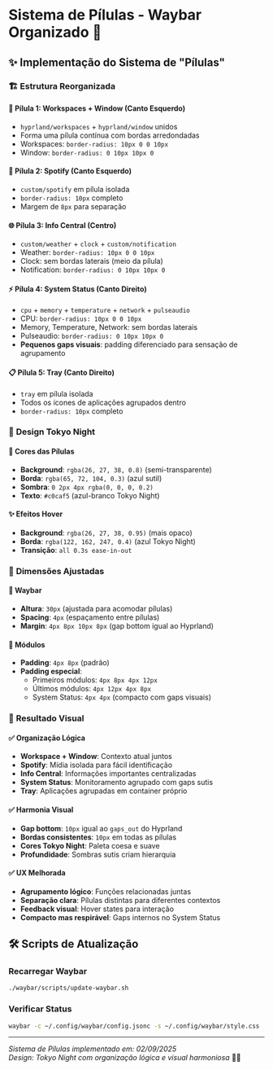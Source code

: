 # Sistema de Pílulas - Waybar Organizado 💊

## ✨ Implementação do Sistema de "Pílulas"

### 🏗️ **Estrutura Reorganizada**

#### 📱 **Pílula 1: Workspaces + Window** (Canto Esquerdo)

- `hyprland/workspaces` + `hyprland/window` unidos
- Forma uma pílula contínua com bordas arredondadas
- Workspaces: `border-radius: 10px 0 0 10px`
- Window: `border-radius: 0 10px 10px 0`

#### 🎵 **Pílula 2: Spotify** (Canto Esquerdo)

- `custom/spotify` em pílula isolada
- `border-radius: 10px` completo
- Margem de `8px` para separação

#### 🌐 **Pílula 3: Info Central** (Centro)

- `custom/weather` + `clock` + `custom/notification`
- Weather: `border-radius: 10px 0 0 10px`
- Clock: sem bordas laterais (meio da pílula)
- Notification: `border-radius: 0 10px 10px 0`

#### ⚡ **Pílula 4: System Status** (Canto Direito)

- `cpu` + `memory` + `temperature` + `network` + `pulseaudio`
- CPU: `border-radius: 10px 0 0 10px`
- Memory, Temperature, Network: sem bordas laterais
- Pulseaudio: `border-radius: 0 10px 10px 0`
- **Pequenos gaps visuais**: padding diferenciado para sensação de agrupamento

#### 📋 **Pílula 5: Tray** (Canto Direito)

- `tray` em pílula isolada
- Todos os ícones de aplicações agrupados dentro
- `border-radius: 10px` completo

### 🎨 **Design Tokyo Night**

#### 🌙 **Cores das Pílulas**

- **Background**: `rgba(26, 27, 38, 0.8)` (semi-transparente)
- **Borda**: `rgba(65, 72, 104, 0.3)` (azul sutil)
- **Sombra**: `0 2px 4px rgba(0, 0, 0, 0.2)`
- **Texto**: `#c0caf5` (azul-branco Tokyo Night)

#### ✨ **Efeitos Hover**

- **Background**: `rgba(26, 27, 38, 0.95)` (mais opaco)
- **Borda**: `rgba(122, 162, 247, 0.4)` (azul Tokyo Night)
- **Transição**: `all 0.3s ease-in-out`

### 📏 **Dimensões Ajustadas**

#### 📐 **Waybar**

- **Altura**: `30px` (ajustada para acomodar pílulas)
- **Spacing**: `4px` (espaçamento entre pílulas)
- **Margin**: `4px 8px 10px 8px` (gap bottom igual ao Hyprland)

#### 🔧 **Módulos**

- **Padding**: `4px 8px` (padrão)
- **Padding especial**:
  - Primeiros módulos: `4px 8px 4px 12px`
  - Últimos módulos: `4px 12px 4px 8px`
  - System Status: `4px 4px` (compacto com gaps visuais)

### 🎯 **Resultado Visual**

#### ✅ **Organização Lógica**

- **Workspace + Window**: Contexto atual juntos
- **Spotify**: Mídia isolada para fácil identificação
- **Info Central**: Informações importantes centralizadas
- **System Status**: Monitoramento agrupado com gaps sutis
- **Tray**: Aplicações agrupadas em container próprio

#### ✅ **Harmonia Visual**

- **Gap bottom**: `10px` igual ao `gaps_out` do Hyprland
- **Bordas consistentes**: `10px` em todas as pílulas
- **Cores Tokyo Night**: Paleta coesa e suave
- **Profundidade**: Sombras sutis criam hierarquia

#### ✅ **UX Melhorada**

- **Agrupamento lógico**: Funções relacionadas juntas
- **Separação clara**: Pílulas distintas para diferentes contextos
- **Feedback visual**: Hover states para interação
- **Compacto mas respirável**: Gaps internos no System Status

## 🛠️ **Scripts de Atualização**

### Recarregar Waybar

```bash
./waybar/scripts/update-waybar.sh
```

### Verificar Status

```bash
waybar -c ~/.config/waybar/config.jsonc -s ~/.config/waybar/style.css
```

---

*Sistema de Pílulas implementado em: 02/09/2025*  
*Design: Tokyo Night com organização lógica e visual harmoniosa* 💊✨
